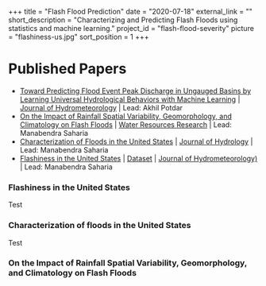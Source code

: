 +++
title = "Flash Flood Prediction"
date = "2020-07-18"
external_link = ""
short_description = "Characterizing and Predicting Flash Floods using statistics and machine learning."
project_id = "flash-flood-severity"
picture = "flashiness-us.jpg"
sort_position = 1
+++

# Published Papers 
- [Toward Predicting Flood Event Peak Discharge in Ungauged Basins by Learning Universal Hydrological Behaviors with Machine Learning](#mlpeak) | [Journal of Hydrometeorology](https://journals.ametsoc.org/view/journals/hydr/22/11/JHM-D-20-0302.1.xml) | Lead: Akhil Potdar
- [On the Impact of Rainfall Spatial Variability, Geomorphology, and Climatology on Flash Floods](#rsv1) | [Water Resources Research](https://doi.org/10.1029/2020WR029124) | Lead: Manabendra Saharia 
- [Characterization of Floods in the United States](#flood-charac) | [Journal of Hydrology](http://dx.doi.org/10.1016/j.jhydrol.2017.03.010) | Lead: Manabendra Saharia
- [Flashiness in the United States](#flashiness-us) | [Dataset]() | [Journal of Hydrometeorology)](https://journals.ametsoc.org/view/journals/hydr/18/2/jhm-d-16-0082_1.xml) | Lead: Manabendra Saharia


### Flashiness in the United States <a name="flashiness-us"></a>
Test

### Characterization of floods in the United States <a name="flood-charac"></a>
Test

### On the Impact of Rainfall Spatial Variability, Geomorphology, and Climatology on Flash Floods <a name="rsv1"></a>
